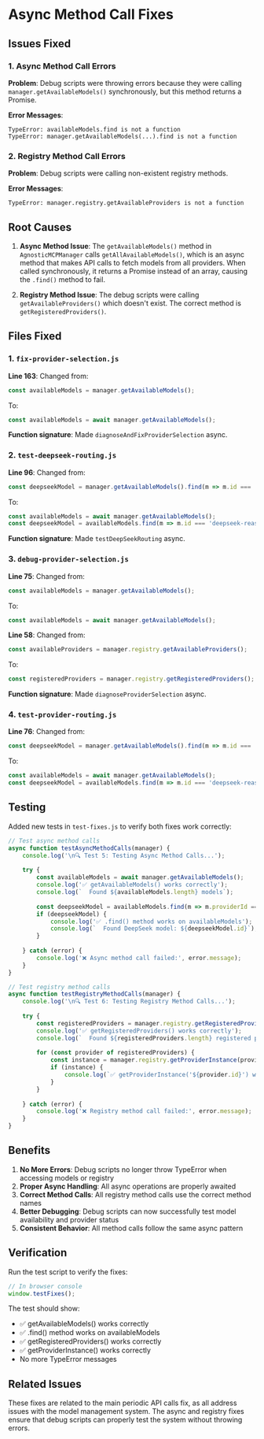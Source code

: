 # Async Method Call Fixes

## Issues Fixed

### 1. Async Method Call Errors
**Problem**: Debug scripts were throwing errors because they were calling `manager.getAvailableModels()` synchronously, but this method returns a Promise.

**Error Messages**:
```
TypeError: availableModels.find is not a function
TypeError: manager.getAvailableModels(...).find is not a function
```

### 2. Registry Method Call Errors
**Problem**: Debug scripts were calling non-existent registry methods.

**Error Messages**:
```
TypeError: manager.registry.getAvailableProviders is not a function
```

## Root Causes

1. **Async Method Issue**: The `getAvailableModels()` method in `AgnosticMCPManager` calls `getAllAvailableModels()`, which is an async method that makes API calls to fetch models from all providers. When called synchronously, it returns a Promise instead of an array, causing the `.find()` method to fail.

2. **Registry Method Issue**: The debug scripts were calling `getAvailableProviders()` which doesn't exist. The correct method is `getRegisteredProviders()`.

## Files Fixed

### 1. `fix-provider-selection.js`
**Line 163**: Changed from:
```javascript
const availableModels = manager.getAvailableModels();
```
To:
```javascript
const availableModels = await manager.getAvailableModels();
```

**Function signature**: Made `diagnoseAndFixProviderSelection` async.

### 2. `test-deepseek-routing.js`
**Line 96**: Changed from:
```javascript
const deepseekModel = manager.getAvailableModels().find(m => m.id === 'deepseek-reasoner' && m.providerId === 'deepseek');
```
To:
```javascript
const availableModels = await manager.getAvailableModels();
const deepseekModel = availableModels.find(m => m.id === 'deepseek-reasoner' && m.providerId === 'deepseek');
```

**Function signature**: Made `testDeepSeekRouting` async.

### 3. `debug-provider-selection.js`
**Line 75**: Changed from:
```javascript
const availableModels = manager.getAvailableModels();
```
To:
```javascript
const availableModels = await manager.getAvailableModels();
```

**Line 58**: Changed from:
```javascript
const availableProviders = manager.registry.getAvailableProviders();
```
To:
```javascript
const registeredProviders = manager.registry.getRegisteredProviders();
```

**Function signature**: Made `diagnoseProviderSelection` async.

### 4. `test-provider-routing.js`
**Line 76**: Changed from:
```javascript
const deepseekModel = manager.getAvailableModels().find(m => m.id === 'deepseek-reasoner' && m.providerId === 'deepseek');
```
To:
```javascript
const availableModels = await manager.getAvailableModels();
const deepseekModel = availableModels.find(m => m.id === 'deepseek-reasoner' && m.providerId === 'deepseek');
```

## Testing

Added new tests in `test-fixes.js` to verify both fixes work correctly:

```javascript
// Test async method calls
async function testAsyncMethodCalls(manager) {
    console.log('\n🔍 Test 5: Testing Async Method Calls...');
    
    try {
        const availableModels = await manager.getAvailableModels();
        console.log('✅ getAvailableModels() works correctly');
        console.log(`  Found ${availableModels.length} models`);
        
        const deepseekModel = availableModels.find(m => m.providerId === 'deepseek');
        if (deepseekModel) {
            console.log('✅ .find() method works on availableModels');
            console.log(`  Found DeepSeek model: ${deepseekModel.id}`);
        }
        
    } catch (error) {
        console.log('❌ Async method call failed:', error.message);
    }
}

// Test registry method calls
async function testRegistryMethodCalls(manager) {
    console.log('\n🔍 Test 6: Testing Registry Method Calls...');
    
    try {
        const registeredProviders = manager.registry.getRegisteredProviders();
        console.log('✅ getRegisteredProviders() works correctly');
        console.log(`  Found ${registeredProviders.length} registered providers`);
        
        for (const provider of registeredProviders) {
            const instance = manager.registry.getProviderInstance(provider.id);
            if (instance) {
                console.log(`✅ getProviderInstance('${provider.id}') works correctly`);
            }
        }
        
    } catch (error) {
        console.log('❌ Registry method call failed:', error.message);
    }
}
```

## Benefits

1. **No More Errors**: Debug scripts no longer throw TypeError when accessing models or registry
2. **Proper Async Handling**: All async operations are properly awaited
3. **Correct Method Calls**: All registry method calls use the correct method names
4. **Better Debugging**: Debug scripts can now successfully test model availability and provider status
5. **Consistent Behavior**: All method calls follow the same async pattern

## Verification

Run the test script to verify the fixes:

```javascript
// In browser console
window.testFixes();
```

The test should show:
- ✅ getAvailableModels() works correctly
- ✅ .find() method works on availableModels
- ✅ getRegisteredProviders() works correctly
- ✅ getProviderInstance() works correctly
- No more TypeError messages

## Related Issues

These fixes are related to the main periodic API calls fix, as all address issues with the model management system. The async and registry fixes ensure that debug scripts can properly test the system without throwing errors. 